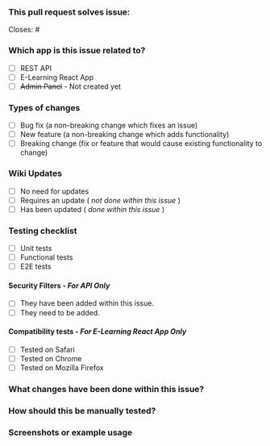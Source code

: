 ### This pull request solves issue:

Closes: #<!-- Insert issue number here -->

### Which app is this issue related to?

- [ ] REST API
- [ ] E-Learning React App
- [ ] ~~Admin Panel~~ - Not created yet

### Types of changes

- [ ] Bug fix (a non-breaking change which fixes an issue)
- [ ] New feature (a non-breaking change which adds functionality)
- [ ] Breaking change (fix or feature that would cause existing functionality to change)

### Wiki Updates

- [ ] No need for updates
- [ ] Requires an update ( _not done within this issue_ )
- [ ] Has been updated ( _done within this issue_ )

### Testing checklist

- [ ] Unit tests
- [ ] Functional tests
- [ ] E2E tests

#### Security Filters - **_For API Only_**

- [ ] They have been added within this issue.
- [ ] They need to be added.

#### Compatibility tests - **_For E-Learning React App Only_**

- [ ] Tested on Safari
- [ ] Tested on Chrome
- [ ] Tested on Mozilla Firefox

### What changes have been done within this issue?

<!--- Write a short summary here -->

### How should this be manually tested?

<!--- Write the steps here -->

### Screenshots or example usage

<!--- Insert images here -->
